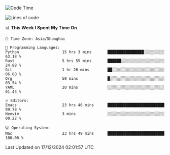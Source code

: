 <!--START_SECTION:waka-->
![Code Time](http://img.shields.io/badge/Code%20Time-2%2C380%20hrs%205%20mins-blue)

![Lines of code](https://img.shields.io/badge/From%20Hello%20World%20I%27ve%20Written-309.8%20thousand%20lines%20of%20code-blue)

📊 **This Week I Spent My Time On** 

```text
🕑︎ Time Zone: Asia/Shanghai

💬 Programming Languages: 
Python                   15 hrs 3 mins       ████████████████░░░░░░░░░   63.18 % 
Rust                     5 hrs 55 mins       ██████░░░░░░░░░░░░░░░░░░░   24.88 % 
Git                      1 hr 26 mins        ██░░░░░░░░░░░░░░░░░░░░░░░   06.08 % 
Org                      50 mins             █░░░░░░░░░░░░░░░░░░░░░░░░   03.54 % 
YAML                     20 mins             ░░░░░░░░░░░░░░░░░░░░░░░░░   01.43 % 

🔥 Editors: 
Emacs                    23 hrs 46 mins      █████████████████████████   99.78 % 
Neovim                   3 mins              ░░░░░░░░░░░░░░░░░░░░░░░░░   00.22 % 

💻 Operating System: 
Mac                      23 hrs 49 mins      █████████████████████████   100.00 % 
```


 Last Updated on 17/12/2024 02:01:57 UTC
<!--END_SECTION:waka-->

